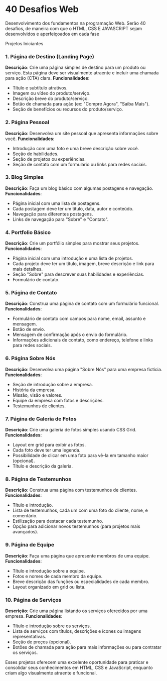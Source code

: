 # 40 Desafios Web
Desenvolvimento dos fundamentos na programação Web. Serão 40 desafios, de maneira com que o HTML, CSS E JAVASCRIPT sejam desenvolvidos e aperfeiçoados em cada fase

Projetos Iniciantes 
### 1. Página de Destino (Landing Page)
**Descrição**: Crie uma página simples de destino para um produto ou serviço. Esta página deve ser visualmente atraente e incluir uma chamada para ação (CTA) clara.
**Funcionalidades**:
- Título e subtítulo atrativos.
- Imagem ou vídeo do produto/serviço.
- Descrição breve do produto/serviço.
- Botão de chamada para ação (ex: "Compre Agora", "Saiba Mais").
- Seção de benefícios ou recursos do produto/serviço.

### 2. Página Pessoal
**Descrição**: Desenvolva um site pessoal que apresenta informações sobre você.
**Funcionalidades**:
- Introdução com uma foto e uma breve descrição sobre você.
- Seção de habilidades.
- Seção de projetos ou experiências.
- Seção de contato com um formulário ou links para redes sociais.

### 3. Blog Simples
**Descrição**: Faça um blog básico com algumas postagens e navegação.
**Funcionalidades**:
- Página inicial com uma lista de postagens.
- Cada postagem deve ter um título, data, autor e conteúdo.
- Navegação para diferentes postagens.
- Links de navegação para "Sobre" e "Contato".

### 4. Portfolio Básico
**Descrição**: Crie um portfólio simples para mostrar seus projetos.
**Funcionalidades**:
- Página inicial com uma introdução e uma lista de projetos.
- Cada projeto deve ter um título, imagem, breve descrição e link para mais detalhes.
- Seção "Sobre" para descrever suas habilidades e experiências.
- Formulário de contato.

### 5. Página de Contato
**Descrição**: Construa uma página de contato com um formulário funcional.
**Funcionalidades**:
- Formulário de contato com campos para nome, email, assunto e mensagem.
- Botão de envio.
- Mensagem de confirmação após o envio do formulário.
- Informações adicionais de contato, como endereço, telefone e links para redes sociais.

### 6. Página Sobre Nós
**Descrição**: Desenvolva uma página "Sobre Nós" para uma empresa fictícia.
**Funcionalidades**:
- Seção de introdução sobre a empresa.
- História da empresa.
- Missão, visão e valores.
- Equipe da empresa com fotos e descrições.
- Testemunhos de clientes.

### 7. Página de Galeria de Fotos
**Descrição**: Crie uma galeria de fotos simples usando CSS Grid.
**Funcionalidades**:
- Layout em grid para exibir as fotos.
- Cada foto deve ter uma legenda.
- Possibilidade de clicar em uma foto para vê-la em tamanho maior (opcional).
- Título e descrição da galeria.

### 8. Página de Testemunhos
**Descrição**: Construa uma página com testemunhos de clientes.
**Funcionalidades**:
- Título e introdução.
- Lista de testemunhos, cada um com uma foto do cliente, nome, e comentário.
- Estilização para destacar cada testemunho.
- Opção para adicionar novos testemunhos (para projetos mais avançados).

### 9. Página de Equipe
**Descrição**: Faça uma página que apresente membros de uma equipe.
**Funcionalidades**:
- Título e introdução sobre a equipe.
- Fotos e nomes de cada membro da equipe.
- Breve descrição das funções ou especialidades de cada membro.
- Layout organizado em grid ou lista.

### 10. Página de Serviços
**Descrição**: Crie uma página listando os serviços oferecidos por uma empresa.
**Funcionalidades**:
- Título e introdução sobre os serviços.
- Lista de serviços com títulos, descrições e ícones ou imagens representativas.
- Seção de preços (opcional).
- Botões de chamada para ação para mais informações ou para contratar os serviços.

Esses projetos oferecem uma excelente oportunidade para praticar e consolidar seus conhecimentos em HTML, CSS e JavaScript, enquanto criam algo visualmente atraente e funcional.
